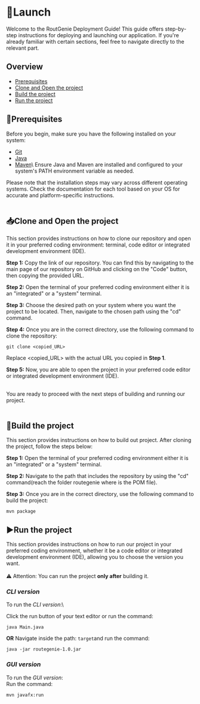 # 🚀Launch

Welcome to the RoutGenie Deployment Guide! This guide offers step-by-step instructions for deploying and launching our application. If you're already familiar with certain sections, feel free to navigate directly to the relevant part.

## Overview
- [Prerequisites](#prerequisites)
- [Clone and Open the project](#clone-and-open-the-project)
- [Build the project](#build-the-project)
- [Run the project](#run-the-project)



## 📃Prerequisites
Before you begin, make sure you have the following installed on your system:

* [Git](https://git-scm.com/downloads)
* [Java](https://www.oracle.com/java/technologies/downloads/)
* [Maven](https://maven.apache.org/download.cgi?.)\
Ensure Java and Maven are installed and configured to your system's PATH environment variable as needed.

Please note that the installation steps may vary across different operating systems. Check the documentation for each tool based on your OS for accurate and platform-specific instructions.<br><br> 


## 📥Clone and Open the project
This section provides instructions on how to clone our repository and open it in your preferred coding environment: terminal, code editor or integrated development environment (IDE).

**Step 1:** Copy the link of our repository. You can find this by navigating to the main page of our repository on GitHub and clicking on the "Code" button, then copying the provided URL.  

**Step 2:** Open the terminal of your preferred coding environment either it is an "integrated" or a "system" terminal.

**Step 3:** Choose the desired path on your system where you want the project to be located. Then, navigate to the chosen path using the "cd" command.

**Step 4:** Once you are in the correct directory, use the following command to clone the repository:
```
git clone <copied_URL>
```
Replace <copied_URL> with the actual URL you copied in **Step 1**.

**Step 5:** Now, you are able to open the project in your preferred code editor or integrated development environment (IDE).<br><br> 

You are ready to proceed with the next steps of building and running our project.<br><br> 

## 🔨Build the project
This section provides instructions on how to build out project. After cloning the project, follow the steps below:

**Step 1:** Open the terminal of your preferred coding environment either it is an "integrated" or a "system" terminal.

**Step 2:** Navigate to the path that includes the repository by using the "cd" command(reach the folder routegenie where is the POM file).

**Step 3:** Once you are in the correct directory, use the following command to build the project:
```
mvn package
```

## ▶Run the project
This section provides instructions on how to run our project in your preferred coding environment, whether it be a code editor or integrated development environment (IDE), allowing you to choose the version you want.<br><br>
⚠️ Attention: You can run the project **only after** building it.

### _CLI version_
To run the _CLI version_:\

Click the run button of your text editor or run the command: 
```
java Main.java
```
**OR**
Navigate inside the path: `target`and run the command:
```
java -jar routegenie-1.0.jar
```
### _GUI version_
To run the _GUI version_:\
Run the command: 
```
mvn javafx:run
```